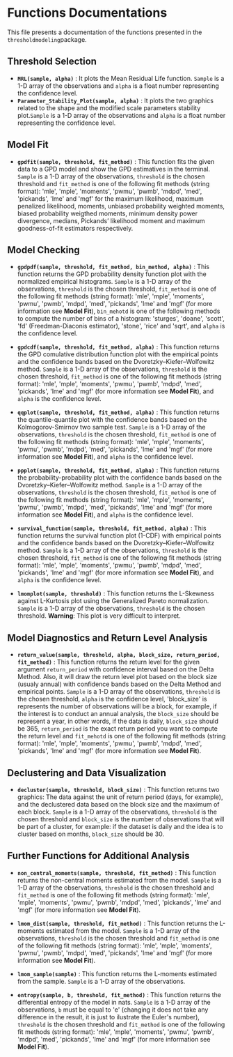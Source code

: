 # Functions Documentations

This file presents a documentation of the functions presented in the ``thresholdmodeling``package. 

## Threshold Selection
* **``MRL(sample, alpha)``** : It plots the Mean Residual Life function. ``Sample`` is a 1-D array of the observations and ``alpha`` is a float number representing the confidence level.   
* **``Parameter_Stability_Plot(sample, alpha)``** : It plots the two graphics related to the shape and the modified scale parameters stability plot.``Sample`` is a 1-D array of the observations and ``alpha`` is a float number representing the confidence level. 

## Model Fit
* **``gpdfit(sample, threshold, fit_method)``** : This function fits the given data to a GPD model and show the GPD estimatives in the terminal. ``Sample`` is a 1-D array of the observations, ``threshold`` is the chosen threshold and ``fit_method`` is one of the following fit methods (string format): 'mle', 'mple', 'moments', 'pwmu', 'pwmb', 'mdpd', 'med', 'pickands', 'lme' and 'mgf' for the maximum likelihood, maximum penalized likelihood, moments, unbiased probability weighted moments, biased probability weigthed moments, minimum density power divergence, medians, Pickands’ likelihood moment and maximum goodness-of-fit estimators respectively.

## Model Checking
* **``gpdpdf(sample, threshold, fit_method, bin_method, alpha)``**  : This function returns the GPD probability density function plot with the normalized empirical histograms. ``Sample`` is a 1-D array of the observations, ``threshold`` is the chosen threshold, ``fit_method`` is one of the following fit methods (string format): 'mle', 'mple', 'moments', 'pwmu', 'pwmb', 'mdpd', 'med', 'pickands', 'lme' and 'mgf' (for more information see **Model Fit**), ``bin_mehotd`` is one of the following methods to compute the number of bins of a histogram: 'sturges', 'doane', 'scott', 'fd' (Freedman-Diaconis estimator), 'stone', 'rice' and 'sqrt', and ``alpha`` is the confidence level.

* **``gpdcdf(sample, threshold, fit_method, alpha)``**  : This function returns the GPD comulative distribution function plot with the empirical points and the confidence bands based on the Dvoretzky–Kiefer–Wolfowitz method. ``Sample`` is a 1-D array of the observations, ``threshold`` is the chosen threshold, ``fit_method`` is one of the following fit methods (string format): 'mle', 'mple', 'moments', 'pwmu', 'pwmb', 'mdpd', 'med', 'pickands', 'lme' and 'mgf' (for more information see **Model Fit**), and ``alpha`` is the confidence level.

* **``qqplot(sample, threshold, fit_method, alpha)``**  : This function returns the quantile-quantile plot with the confidence bands based on the Kolmogorov-Smirnov two sample test. ``Sample`` is a 1-D array of the observations, ``threshold`` is the chosen threshold, ``fit_method`` is one of the following fit methods (string format): 'mle', 'mple', 'moments', 'pwmu', 'pwmb', 'mdpd', 'med', 'pickands', 'lme' and 'mgf' (for more information see **Model Fit**), and ``alpha`` is the confidence level.

* **``ppplot(sample, threshold, fit_method, alpha)``**  : This function returns the probability-probability plot with the confidence bands based on the Dvoretzky–Kiefer–Wolfowitz method. ``Sample`` is a 1-D array of the observations, ``threshold`` is the chosen threshold, ``fit_method`` is one of the following fit methods (string format): 'mle', 'mple', 'moments', 'pwmu', 'pwmb', 'mdpd', 'med', 'pickands', 'lme' and 'mgf' (for more information see **Model Fit**), and ``alpha`` is the confidence level.

* **``survival_function(sample, threshold, fit_method, alpha)``**  : This function returns the survival function plot (1-CDF) with empirical points and the confidence bands based on the Dvoretzky–Kiefer–Wolfowitz method. ``Sample`` is a 1-D array of the observations, ``threshold`` is the chosen threshold, ``fit_method`` is one of the following fit methods (string format): 'mle', 'mple', 'moments', 'pwmu', 'pwmb', 'mdpd', 'med', 'pickands', 'lme' and 'mgf' (for more information see **Model Fit**), and ``alpha`` is the confidence level.

* **``lmomplot(sample, threshold)``**  : This function returns the L-Skewness against L-Kurtosis plot using the Generalized Pareto normalization. ``Sample`` is a 1-D array of the observations, ``threshold`` is the chosen threshold. **Warning**: This plot is very difficult to interpret. 

## Model Diagnostics and Return Level Analysis
* **``return_value(sample, threshold, alpha, block_size, return_period, fit_method)``** : This function returns the return level for the given argument ``return_period`` with confidence interval based on the Delta Method. Also, it will draw the return level plot based on the block size (usualy annual) with confidence bands based on the Delta Method and empirical points. ``Sample`` is a 1-D array of the observations, ``threshold`` is the chosen threshold, ``alpha`` is the confidence level, 'block_size' is represents the number of observations will be a block, for example, if the interest is to conduct an annual analysis, the ``block_size`` should be represent a year, in other words, if the data is daily, ``block_size`` should be 365, ``return_period`` is the exact return period you want to compute the return level and ``fit_mehotd``  is one of the following fit methods (string format): 'mle', 'mple', 'moments', 'pwmu', 'pwmb', 'mdpd', 'med', 'pickands', 'lme' and 'mgf' (for more information see **Model Fit**).

## Declustering and Data Visualization

* **``decluster(sample, threshold, block_size)``** : This function returns two graphics: The data against the unit of return period (days, for example), and the declustered data based on the block size and the maximum of each block. ``Sample`` is a 1-D array of the observations, ``threshold`` is the chosen threshold and ``block_size`` is the number of observations that will be part of a cluster, for example: if the dataset is daily and the idea is to cluster based on months, ``block_size`` should be 30. 

## Further Functions for Additional Analysis

* **``non_central_moments(sample, threshold, fit_method)``** : This function returns the non-central moments estimated from the model.
``Sample`` is a 1-D array of the observations, ``threshold`` is the chosen threshold and ``fit_method`` is one of the following fit methods (string format): 'mle', 'mple', 'moments', 'pwmu', 'pwmb', 'mdpd', 'med', 'pickands', 'lme' and 'mgf' (for more information see **Model Fit**).

* **``lmom_dist(sample, threshold, fit_method)``** : This function returns the L-moments estimated from the model.
``Sample`` is a 1-D array of the observations, ``threshold`` is the chosen threshold and ``fit_method`` is one of the following fit methods (string format): 'mle', 'mple', 'moments', 'pwmu', 'pwmb', 'mdpd', 'med', 'pickands', 'lme' and 'mgf' (for more information see **Model Fit**).

* **``lmom_sample(sample)``** : This function returns the L-moments estimated from the sample. ``Sample`` is a 1-D array of the observations.

* **``entropy(sample, b, threshold, fit_method)``** : This function returns the differential entropy of the model in nats. ``Sample`` is a 1-D array of the observations, ``b`` must be equal to 'e' (changing it does not take any difference in the result, it is just to ilustrate the Euler's number), ``threshold`` is the chosen threshold and ``fit_method`` is one of the following fit methods (string format): 'mle', 'mple', 'moments', 'pwmu', 'pwmb', 'mdpd', 'med', 'pickands', 'lme' and 'mgf' (for more information see **Model Fit**).

